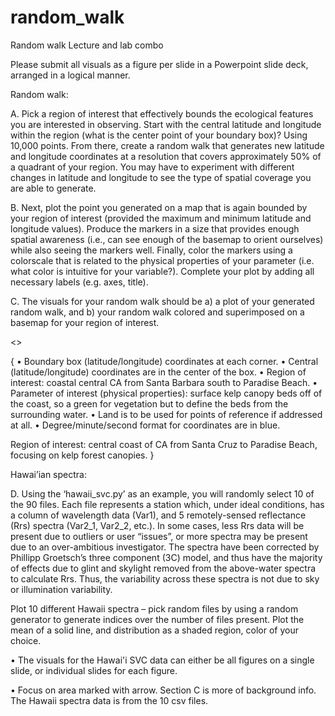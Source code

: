 # random_walk
Random walk
Lecture and lab combo

Please submit all visuals as a figure per slide in a Powerpoint slide deck, arranged in a logical manner.

Random walk:

A.	Pick a region of interest that effectively bounds the ecological features you are interested in observing. Start with the central latitude and longitude within the region (what is the center point of your boundary box)? Using 10,000 points. From there, create a random walk that generates new latitude and longitude coordinates at a resolution that covers approximately 50% of a quadrant of your region. You may have to experiment with different changes in latitude and longitude to see the type of spatial coverage you are able to generate.

B.	Next, plot the point you generated on a map that is again bounded by your region of interest (provided the maximum and minimum latitude and longitude values). Produce the markers in a size that provides enough spatial awareness (i.e., can see enough of the basemap to orient ourselves) while also seeing the markers well. Finally, color the markers using a colorscale that is related to the physical properties of your parameter (i.e. what color is intuitive for your variable?). Complete your plot by adding all necessary labels (e.g. axes, title).

C.	The visuals for your random walk should be a) a plot of your generated random walk, and b) your random walk colored and superimposed on a basemap for your region of interest.

<<See coordinates file.>>

{
  •	Boundary box (latitude/longitude) coordinates at each corner.
  •	Central (latitude/longitude) coordinates are in the center of the box.
  •	Region of interest: coastal central CA from Santa Barbara south to Paradise Beach.
  •	Parameter of interest (physical properties): surface kelp canopy beds off of the coast, so a green for vegetation but to define the beds from the surrounding water.
  •	Land is to be used for points of reference if addressed at all.
  •	Degree/minute/second format for coordinates are in blue.
 
 
Region of interest: central coast of CA from Santa Cruz to Paradise Beach, focusing on kelp forest canopies.
}


Hawai’ian spectra:

D.	Using the ‘hawaii_svc.py’ as an example, you will randomly select 10 of the 90 files. Each file represents a station which, under ideal conditions, has a column of wavelength data (Var1), 
and 5 remotely-sensed reflectance (Rrs) spectra (Var2_1, Var2_2, etc.). In some cases, less Rrs data will be present due to outliers or user “issues”, or more spectra may be present due to an 
over-ambitious investigator. The spectra have been corrected by Phillipp Groetsch’s three component (3C) model, and thus have the majority of effects due to glint and skylight removed from the 
above-water spectra to calculate Rrs. Thus, the variability across these spectra is not due to sky or illumination variability.

Plot 10 different Hawaii spectra – pick random files by using a random generator to 	generate indices over the number of files present. Plot the mean of a solid line, and 	distribution as a 
shaded region, color of your choice.

•	The visuals for the Hawai'i SVC data can either be all figures on a single slide, or individual slides for each figure.

•	Focus on area marked with arrow. Section C is more of background info. The Hawaii spectra data is from the 10 csv files.

